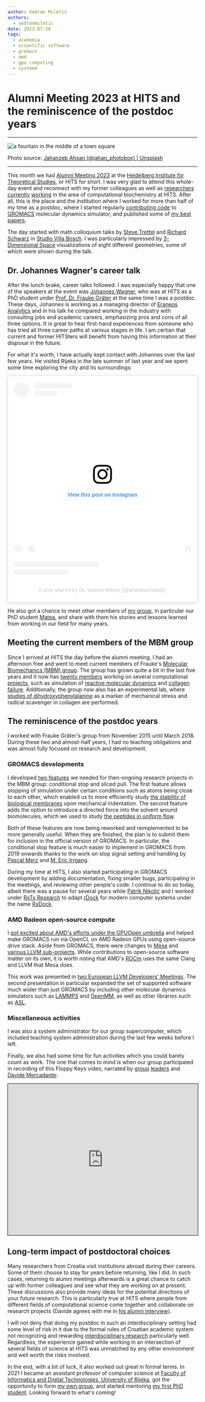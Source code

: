 ```yaml
---
author: Vedran Miletić
authors:
  - vedranmiletic
date: 2023-07-28
tags:
  - academia
  - scientific software
  - gromacs
  - amd
  - gpu computing
  - systemd
---
```


# Alumni Meeting 2023 at HITS and the reminiscence of the postdoc years

---

![a fountain in the middle of a town square](https://unsplash.com/photos/xaWRyEnLk10/download?w=1920)

Photo source: [Jahanzeb Ahsan (@jahan_photobox) | Unsplash](https://unsplash.com/photos/a-fountain-in-the-middle-of-a-town-square-xaWRyEnLk10)

---

This month we had [Alumni Meeting 2023](https://alumni2023.h-its.org/) at the [Heidelberg Institute for Theoretical Studies](https://www.h-its.org/), or HITS for short. I was very glad to attend this whole-day event and reconnect with my former colleagues as well as [researchers](https://www.h-its.org/research/mbm/) [currently](https://www.h-its.org/research/mcm/) [working](https://www.h-its.org/research/ccc/) in the area of computational biochemistry at HITS. After all, this is the place and the institution where I worked for more than half of my time as a postdoc, where I started regularly [contributing code](../../people/principal-investigator.md#gromacs) to [GROMACS](https://www.gromacs.org/) molecular dynamics simulator, and published some of [my best papers](../../people/principal-investigator.md#research-papers-in-journals).

<!-- more -->

The day started with math colloquium talks by [Steve Trettel](https://stevejtrettel.site/) and [Richard Schwarz](https://www.math.brown.edu/reschwar/) in [Studio Villa Bosch](https://www.studio-villa-bosch.de/). I was particularly impressed by [3-Dimensional Space](https://www.3-dimensional.space/) visualizations of eight different geometries, some of which were shown during the talk.

## Dr. Johannes Wagner's career talk

After the lunch brake, career talks followed. I was especially happy that one of the speakers at the event was [Johannes Wagner](https://alumni2023.h-its.org/blog/hits-people/johannes-wagner/), who was at HITS as a PhD student under [Prof. Dr. Frauke Gräter](https://www.h-its.org/people/prof-dr-frauke-grater/) at the same time I was a postdoc. These days, Johannes is working as a managing director of [Eraneos Analytics](https://www.eraneos.com/service/data-ai/) and in his talk he compared working in the industry with consulting jobs and academic careers, emphasizing pros and cons of all three options. It is great to hear first-hand experiences from someone who has tried all three career paths at various stages in life. I am certian that current and former HITSters will benefit from having this information at their disposal in the future.

For what it's worth, I have actually kept contact with Johannes over the last few years. He visited Rijeka in the late summer of last year and we spent some time exploring the city and its surroundings:

<blockquote class="instagram-media" data-instgrm-captioned data-instgrm-permalink="https://www.instagram.com/p/CiSynJeq_Cp/?utm_source=ig_embed&amp;utm_campaign=loading" data-instgrm-version="14" style=" background:#FFF; border:0; border-radius:3px; box-shadow:0 0 1px 0 rgba(0,0,0,0.5),0 1px 10px 0 rgba(0,0,0,0.15); margin: 1px; max-width:540px; min-width:326px; padding:0; width:99.375%; width:-webkit-calc(100% - 2px); width:calc(100% - 2px);"><div style="padding:16px;"> <a href="https://www.instagram.com/p/CiSynJeq_Cp/?utm_source=ig_embed&amp;utm_campaign=loading" style=" background:#FFFFFF; line-height:0; padding:0 0; text-align:center; text-decoration:none; width:100%;" target="_blank"> <div style=" display: flex; flex-direction: row; align-items: center;"> <div style="background-color: #F4F4F4; border-radius: 50%; flex-grow: 0; height: 40px; margin-right: 14px; width: 40px;"></div> <div style="display: flex; flex-direction: column; flex-grow: 1; justify-content: center;"> <div style=" background-color: #F4F4F4; border-radius: 4px; flex-grow: 0; height: 14px; margin-bottom: 6px; width: 100px;"></div> <div style=" background-color: #F4F4F4; border-radius: 4px; flex-grow: 0; height: 14px; width: 60px;"></div></div></div><div style="padding: 19% 0;"></div> <div style="display:block; height:50px; margin:0 auto 12px; width:50px;"><svg width="50px" height="50px" viewBox="0 0 60 60" version="1.1" xmlns="https://www.w3.org/2000/svg" xmlns:xlink="https://www.w3.org/1999/xlink"><g stroke="none" stroke-width="1" fill="none" fill-rule="evenodd"><g transform="translate(-511.000000, -20.000000)" fill="#000000"><g><path d="M556.869,30.41 C554.814,30.41 553.148,32.076 553.148,34.131 C553.148,36.186 554.814,37.852 556.869,37.852 C558.924,37.852 560.59,36.186 560.59,34.131 C560.59,32.076 558.924,30.41 556.869,30.41 M541,60.657 C535.114,60.657 530.342,55.887 530.342,50 C530.342,44.114 535.114,39.342 541,39.342 C546.887,39.342 551.658,44.114 551.658,50 C551.658,55.887 546.887,60.657 541,60.657 M541,33.886 C532.1,33.886 524.886,41.1 524.886,50 C524.886,58.899 532.1,66.113 541,66.113 C549.9,66.113 557.115,58.899 557.115,50 C557.115,41.1 549.9,33.886 541,33.886 M565.378,62.101 C565.244,65.022 564.756,66.606 564.346,67.663 C563.803,69.06 563.154,70.057 562.106,71.106 C561.058,72.155 560.06,72.803 558.662,73.347 C557.607,73.757 556.021,74.244 553.102,74.378 C549.944,74.521 548.997,74.552 541,74.552 C533.003,74.552 532.056,74.521 528.898,74.378 C525.979,74.244 524.393,73.757 523.338,73.347 C521.94,72.803 520.942,72.155 519.894,71.106 C518.846,70.057 518.197,69.06 517.654,67.663 C517.244,66.606 516.755,65.022 516.623,62.101 C516.479,58.943 516.448,57.996 516.448,50 C516.448,42.003 516.479,41.056 516.623,37.899 C516.755,34.978 517.244,33.391 517.654,32.338 C518.197,30.938 518.846,29.942 519.894,28.894 C520.942,27.846 521.94,27.196 523.338,26.654 C524.393,26.244 525.979,25.756 528.898,25.623 C532.057,25.479 533.004,25.448 541,25.448 C548.997,25.448 549.943,25.479 553.102,25.623 C556.021,25.756 557.607,26.244 558.662,26.654 C560.06,27.196 561.058,27.846 562.106,28.894 C563.154,29.942 563.803,30.938 564.346,32.338 C564.756,33.391 565.244,34.978 565.378,37.899 C565.522,41.056 565.552,42.003 565.552,50 C565.552,57.996 565.522,58.943 565.378,62.101 M570.82,37.631 C570.674,34.438 570.167,32.258 569.425,30.349 C568.659,28.377 567.633,26.702 565.965,25.035 C564.297,23.368 562.623,22.342 560.652,21.575 C558.743,20.834 556.562,20.326 553.369,20.18 C550.169,20.033 549.148,20 541,20 C532.853,20 531.831,20.033 528.631,20.18 C525.438,20.326 523.257,20.834 521.349,21.575 C519.376,22.342 517.703,23.368 516.035,25.035 C514.368,26.702 513.342,28.377 512.574,30.349 C511.834,32.258 511.326,34.438 511.181,37.631 C511.035,40.831 511,41.851 511,50 C511,58.147 511.035,59.17 511.181,62.369 C511.326,65.562 511.834,67.743 512.574,69.651 C513.342,71.625 514.368,73.296 516.035,74.965 C517.703,76.634 519.376,77.658 521.349,78.425 C523.257,79.167 525.438,79.673 528.631,79.82 C531.831,79.965 532.853,80.001 541,80.001 C549.148,80.001 550.169,79.965 553.369,79.82 C556.562,79.673 558.743,79.167 560.652,78.425 C562.623,77.658 564.297,76.634 565.965,74.965 C567.633,73.296 568.659,71.625 569.425,69.651 C570.167,67.743 570.674,65.562 570.82,62.369 C570.966,59.17 571,58.147 571,50 C571,41.851 570.966,40.831 570.82,37.631"></path></g></g></g></svg></div><div style="padding-top: 8px;"> <div style=" color:#3897f0; font-family:Arial,sans-serif; font-size:14px; font-style:normal; font-weight:550; line-height:18px;">View this post on Instagram</div></div><div style="padding: 12.5% 0;"></div> <div style="display: flex; flex-direction: row; margin-bottom: 14px; align-items: center;"><div> <div style="background-color: #F4F4F4; border-radius: 50%; height: 12.5px; width: 12.5px; transform: translateX(0px) translateY(7px);"></div> <div style="background-color: #F4F4F4; height: 12.5px; transform: rotate(-45deg) translateX(3px) translateY(1px); width: 12.5px; flex-grow: 0; margin-right: 14px; margin-left: 2px;"></div> <div style="background-color: #F4F4F4; border-radius: 50%; height: 12.5px; width: 12.5px; transform: translateX(9px) translateY(-18px);"></div></div><div style="margin-left: 8px;"> <div style=" background-color: #F4F4F4; border-radius: 50%; flex-grow: 0; height: 20px; width: 20px;"></div> <div style=" width: 0; height: 0; border-top: 2px solid transparent; border-left: 6px solid #f4f4f4; border-bottom: 2px solid transparent; transform: translateX(16px) translateY(-4px) rotate(30deg)"></div></div><div style="margin-left: auto;"> <div style=" width: 0px; border-top: 8px solid #F4F4F4; border-right: 8px solid transparent; transform: translateY(16px);"></div> <div style=" background-color: #F4F4F4; flex-grow: 0; height: 12px; width: 16px; transform: translateY(-4px);"></div> <div style=" width: 0; height: 0; border-top: 8px solid #F4F4F4; border-left: 8px solid transparent; transform: translateY(-4px) translateX(8px);"></div></div></div> <div style="display: flex; flex-direction: column; flex-grow: 1; justify-content: center; margin-bottom: 24px;"> <div style=" background-color: #F4F4F4; border-radius: 4px; flex-grow: 0; height: 14px; margin-bottom: 6px; width: 224px;"></div> <div style=" background-color: #F4F4F4; border-radius: 4px; flex-grow: 0; height: 14px; width: 144px;"></div></div></a><p style=" color:#c9c8cd; font-family:Arial,sans-serif; font-size:14px; line-height:17px; margin-bottom:0; margin-top:8px; overflow:hidden; padding:8px 0 7px; text-align:center; text-overflow:ellipsis; white-space:nowrap;"><a href="https://www.instagram.com/p/CiSynJeq_Cp/?utm_source=ig_embed&amp;utm_campaign=loading" style=" color:#c9c8cd; font-family:Arial,sans-serif; font-size:14px; font-style:normal; font-weight:normal; line-height:17px; text-decoration:none;" target="_blank">A post shared by Dr. Vedran Miletić (@drvedranmiletic)</a></p></div></blockquote>
<script async src="https://www.instagram.com/embed.js"></script>

He also got a chance to meet other members of [my group](../../index.md), in particular our PhD student [Matea](../../people/phd-students.md#matea-turalija), and share with them his stories and lessons learned from working in our field for many years.

## Meeting the current members of the MBM group

Since I arrived at HITS the day before the alumni meeting, I had an afternoon free and went to meet current members of Frauke's [Molecular Biomechanics (MBM) group](https://www.h-its.org/research/mbm/). The group has grown quite a bit in the last five years and it now has [twenty members](https://www.h-its.org/research/mbm/people/) working on several computational [projects](https://www.h-its.org/research/mbm/projects/), such as simulation of [reactive molecular dynamics](https://www.h-its.org/projects/emulation-in-simulation/) and [collagen failure](https://www.h-its.org/projects/mechanoradicals-in-collagen/). Additionally, the group now also has an experimental lab, where [studies of dihydroxyphenylalanine](https://www.h-its.org/projects/mechanoradicals-and-dopa-in-collagen-tissue/) as a marker of mechanical stress and radical scavenger in collagen are performed.

## The reminiscence of the postdoc years

I worked with Frauke Gräter's group from November 2015 until March 2018. During these two and almost-half years, I had no teaching obligations and was almost fully focused on research and development.

### GROMACS developments

I developed [two features](https://github.com/HITS-MBM/gromacs-developments) we needed for then-ongoing research projects in the MBM group: conditional stop and sliced pull. The first feature allows stopping of simulation under certain conditions such as atoms being close to each other, which enabled us to more efficiently study [the stability of biological membranes](https://pubs.acs.org/doi/abs/10.1021/acs.jpcb.8b01861) upon mechanical indentation. The second feature adds the option to introduce a directed force into the solvent around biomolecules, which we used to study [the peptides in uniform flow](https://www.cell.com/biophysj/fulltext/S0006-3495(19)30109-2).

Both of these features are now being reworked and reimplemented to be more generally useful. When they are finished, the plan is to submit them for inclusion in the official version of GROMACS. In particular, the conditional stop feature is much easier to implement in GROMACS from 2019 onwards thanks to the work on stop signal setting and handling by [Pascal Merz](https://www.linkedin.com/in/pascal-t-merz/) and [M. Eric Irrgang](https://www.linkedin.com/in/m-eric-irrgang-6a9566108/).

During my time at HITS, I also started participating in GROMACS development by adding documentation, fixing smaller bugs, participating in the meetings, and reviewing other people's code. I continue to do so today, albeit there was a pause for several years while [Patrik Nikolić](https://nikoli.ch/) and I worked under [RxTx Research](https://rxtxresearch.github.io/) to adapt [rDock](https://rdock.gitlab.io/) for modern computer systems under the name [RxDock](https://rxdock.gitlab.io/).

### AMD Radeon open-source compute

I [got excited about AMD's efforts under the GPUOpen umbrella](2016-01-17-amd-and-the-open-source-community-are-writing-history.md) and helped make GROMACS run via OpenCL on AMD Radeon GPUs using open-source drive stack. Aside from GROMACS, there were changes to [Mesa](../../people/principal-investigator.md#mesa) and [various LLVM sub-projects](../../people/principal-investigator.md#llvm). While contributions to open-source software matter on its own, it is worth noting that AMD's [ROCm](https://www.amd.com/en/graphics/servers-solutions-rocm) uses the same Clang and LLVM that Mesa does.

This work was presented in [two European LLVM Developers' Meetings](../../people/principal-investigator.md#abstracts-in-conference-proceedings). The second presentation in particular expanded the set of supported software much wider than just GROMACS by including other molecular dynamics simulators such as [LAMMPS](https://lammps.org/) and [OpenMM](https://openmm.org/), as well as other libraries such as [ASL](https://asl.org.il/).

### Miscellaneous activities

I was also a system administrator for our group supercomputer, which included teaching system administration during the last few weeks before I left.

Finally, we also had some time for fun activities which you could barely count as work. The one that comes to mind is when our group participated in recording of this Floppy Keys video, narrated by [group](https://www.biophysics.org/profiles/frauke-graeter) [leaders](https://lemkelab.com/the-team/about-edward-lemke/) and [Davide Mercadante](https://lab.mercadante.net/):

<iframe src="https://www.youtube.com/embed/XyiN1BpXimk" title="YouTube video player" style="border: 1px solid black; width: 100%; height: 25rem" allow="accelerometer; autoplay; clipboard-write; encrypted-media; gyroscope; picture-in-picture; web-share" allowfullscreen></iframe>

## Long-term impact of postdoctoral choices

Many researchers from Croatia visit institutions abroad during their careers. Some of them choose to stay for years before returning, like I did. In such cases, returning to alumni meetings afterwards is a great chance to catch up with former colleagues and see what they are working on at present. These discussions also provide many ideas for the potential directions of your future research. This is particularly true at HITS where people from different fields of computational science come together and collaborate on research projects (Davide agrees with me in [his alumni interview](https://youtu.be/XbJrth8iKQI)).

I will not deny that doing my postdoc in such an interdisciplinary setting had some level of risk in it due to the formal rules of Croatian academic system not recognizing and rewarding [interdisciplinary research](2015-07-28-joys-and-pains-of-interdisciplinary-research.md) particularly well. Regardless, the experience gained while working in an intersection of several fields of science at HITS was unmatched by any other environment and well worth the risks involved.

In the end, with a bit of luck, it also worked out great in formal terms. In 2021 I became an assistant professor of computer science at [Faculty of Informatics and Digital Technologies, University of Rijeka](https://www.inf.uniri.hr/), got the opportunity to form [my own group](../../index.md), and started mentoring [my first PhD student](../../people/phd-students.md#matea-turalija). Looking forward to what's coming!
